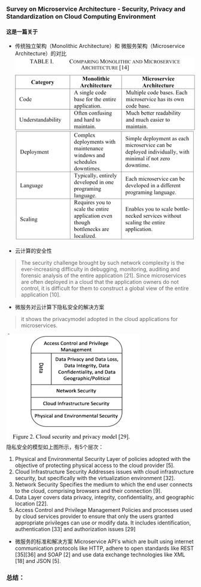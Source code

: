 ### Survey on Microservice Architecture - Security, Privacy and Standardization on Cloud Computing Environment
#### 这是一篇关于


* 传统独立架构（Monolithic Architecture）和 微服务架构（Microservice Architecture）的对比  
![image](https://github.com/Organ-Microservice/Microservices/blob/master/table11.png)
![image](https://github.com/Organ-Microservice/Microservices/blob/master/table12.png)



* 云计算的安全性  
> The security challenge brought by such network
complexity is the ever-increasing difficulty in debugging,
monitoring, auditing and forensic analysis of the entire
application [21]. Since microservices are often deployed in a
cloud that the application owners do not control, it is
difficult for them to construct a global view of the entire
application [10].

* 微服务对云计算下隐私安全的解决方案
> it shows the privacymodel adopted in the cloud applications for microservices.  

![image](https://github.com/Organ-Microservice/Microservices/blob/master/table13.png)  
隐私安全的模型如上图所示，有5个层次：  
1. Physical and Environmental Security
Layer of policies adopted with the objective of
protecting physical access to the cloud provider [5].
2. Cloud Infrastructure Security
Addresses issues with cloud infrastructure security, but
specifically with the virtualization environment [32].
3. Network Security
Specifies the medium to which the end user connects to
the cloud, comprising browsers and their connection [9].
4. Data
Layer covers data privacy, integrity, confidentiality, and
geographic location [22].
5. Access Control and Privilege Management
Policies and processes used by cloud services provider
to ensure that only the users granted appropriate
privileges can use or modify data. It includes
identification, authentication [33] and authorization
issues [29]

* 微服务的标准和解决方案
Microservice API's which are built using internet
communication protocols like HTTP, adhere to open
standards like REST [35][36] and SOAP [2] and use data
exchange technologies like XML [18] and JSON [5].



### 总结：
